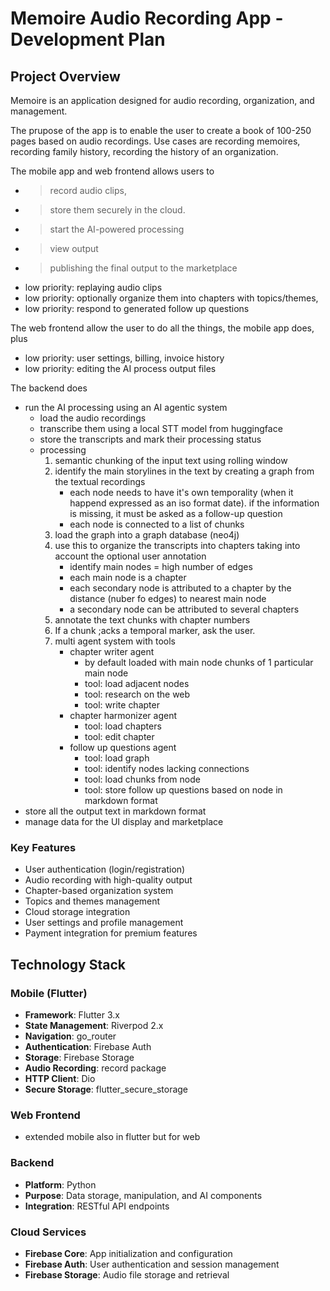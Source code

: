 # Memoire Audio Recording App - Development Plan

## Project Overview

Memoire is an application designed for audio recording, organization, and management. 

The prupose of the app is to enable the user to create a book of 100-250 pages based on audio recordings. Use cases are recording memoires, recording family history, recording the history of an organization.

The mobile app and web frontend allows users to 
- > record audio clips, 
- > store them securely in the cloud.
- > start the AI-powered processing
- > view output
- > publishing the final output to the marketplace 
- low priority: replaying audio clips
- low priority: optionally organize them into chapters with topics/themes, 
- low priority: respond to generated follow up questions

The web frontend allow the user to do all the things, the mobile app does, plus  
- low priority: user settings, billing, invoice history 
- low priority: editing the AI process output files

The backend does
- run the AI processing using an AI agentic system
  - load the audio recordings
  - transcribe them using a local STT model from huggingface
  - store the transcripts and mark their processing status
  - processing
      1. semantic chunking of the input text using rolling window
      2. identify the main storylines in the text by creating a graph from the textual recordings
         - each node needs to have it's own temporality (when it happend expressed as an iso format date). if the information is missing, it must be asked as a follow-up question
         - each node is connected to a list of chunks
      3. load the graph into a graph database (neo4j)
      4. use this to organize the transcripts into chapters taking into account the optional user annotation
         - identify main nodes = high number of edges
         - each main node is a chapter
         - each secondary node is attributed to a chapter by the distance (nuber fo edges) to nearest main node
         - a secondary node can be attributed to several chapters
      5. annotate the text chunks with chapter numbers
      6. If a chunk ;acks a temporal marker, ask the user.
      7. multi agent system with tools
         - chapter writer agent
            - by default loaded with main node chunks of 1 particular main node
            - tool: load adjacent nodes
            - tool: research on the web
            - tool: write chapter
         - chapter harmonizer agent
            - tool: load chapters
            - tool: edit chapter
         - follow up questions agent
            - tool: load graph
            - tool: identify nodes lacking connections
            - tool: load chunks from node
            - tool: store follow up questions based on node in markdown format
- store all the output text in markdown format 
- manage data for the UI display and marketplace


### Key Features
- User authentication (login/registration)
- Audio recording with high-quality output
- Chapter-based organization system
- Topics and themes management
- Cloud storage integration
- User settings and profile management
- Payment integration for premium features

## Technology Stack

### Mobile (Flutter)
- **Framework**: Flutter 3.x
- **State Management**: Riverpod 2.x
- **Navigation**: go_router
- **Authentication**: Firebase Auth
- **Storage**: Firebase Storage
- **Audio Recording**: record package
- **HTTP Client**: Dio
- **Secure Storage**: flutter_secure_storage

### Web Frontend
- extended mobile also in flutter but for web

### Backend
- **Platform**: Python
- **Purpose**: Data storage, manipulation, and AI components
- **Integration**: RESTful API endpoints


### Cloud Services
- **Firebase Core**: App initialization and configuration
- **Firebase Auth**: User authentication and session management
- **Firebase Storage**: Audio file storage and retrieval